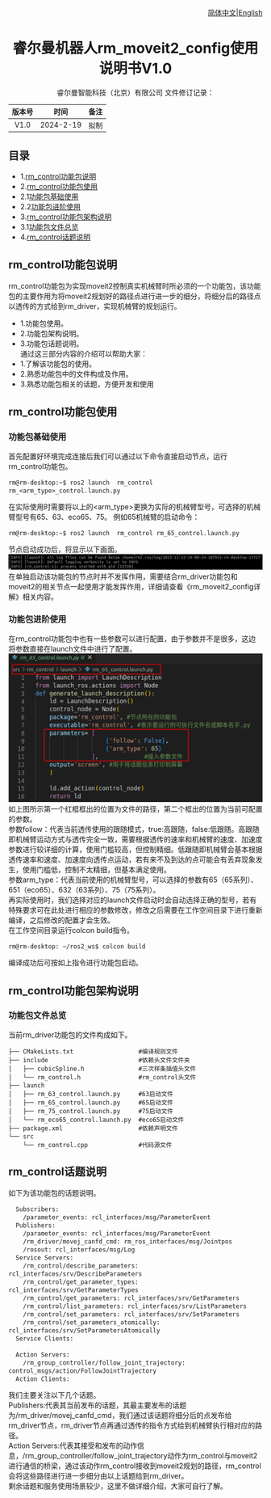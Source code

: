 <div align="right">
 
[简体中文](https://github.com/RealManRobot/ros2_rm_robot/blob/humble1.0.1/rm_control/README_CN.md)|[English](https://github.com/RealManRobot/ros2_rm_robot/blob/humble1.0.1/rm_control/README.md)

</div>

<div align="center">

# 睿尔曼机器人rm_moveit2_config使用说明书V1.0
 
睿尔曼智能科技（北京）有限公司 
文件修订记录：

| 版本号| 时间   | 备注  | 
| :---: | :-----: | :---: |
|V1.0    |2024-2-19  |拟制 |

</div>

## 目录
* 1.[rm_control功能包说明](#rm_control功能包说明)
* 2.[rm_control功能包使用](#rm_control功能包使用)
* 2.1[功能包基础使用](#功能包基础使用)
* 2.2[功能包进阶使用](#功能包进阶使用)
* 3.[rm_control功能包架构说明](#rm_control功能包架构说明)
* 3.1[功能包文件总览](#功能包文件总览)
* 4.[rm_control话题说明](#rm_control话题说明)

## rm_control功能包说明
rm_control功能包为实现moveit2控制真实机械臂时所必须的一个功能包，该功能包的主要作用为将moveit2规划好的路径点进行进一步的细分，将细分后的路径点以透传的方式给到rm_driver，实现机械臂的规划运行。
* 1.功能包使用。
* 2.功能包架构说明。
* 3.功能包话题说明。  
通过这三部分内容的介绍可以帮助大家：
* 1.了解该功能包的使用。
* 2.熟悉功能包中的文件构成及作用。
* 3.熟悉功能包相关的话题，方便开发和使用
## rm_control功能包使用
### 功能包基础使用
首先配置好环境完成连接后我们可以通过以下命令直接启动节点，运行rm_control功能包。
```
rm@rm-desktop:~$ ros2 launch  rm_control rm_<arm_type>_control.launch.py
```
在实际使用时需要将以上的<arm_type>更换为实际的机械臂型号，可选择的机械臂型号有65、63、eco65、75。
例如65机械臂的启动命令：
```
rm@rm-desktop:~$ ros2 launch  rm_control rm_65_control.launch.py
```
节点启动成功后，将显示以下画面。
![image](doc/rm_control1.png)
在单独启动该功能包的节点时并不发挥作用，需要结合rm_driver功能包和moveit2的相关节点一起使用才能发挥作用，详细请查看《rm_moveit2_config详解》相关内容。
### 功能包进阶使用
在rm_control功能包中也有一些参数可以进行配置，由于参数并不是很多，这边将参数直接在launch文件中进行了配置。
![image](doc/rm_control2.png)
如上图所示第一个红框框出的位置为文件的路径，第二个框出的位置为当前可配置的参数。  
参数follow：代表当前透传使用的跟随模式，true:高跟随，false:低跟随。高跟随即机械臂运动方式与透传完全一致，需要根据透传的速率和机械臂的速度、加速度参数进行较详细的计算，使用门槛较高，但控制精细。低跟随即机械臂会基本根据透传速率和速度、加速度向透传点运动，若有来不及到达的点可能会有丢弃现象发生，使用门槛低，控制不太精细，但基本满足使用。  
参数arm_type：代表当前使用的机械臂型号，可以选择的参数有65（65系列）、651（eco65）、632（63系列）、75（75系列）。  
再实际使用时，我们选择对应的launch文件启动时会自动选择正确的型号，若有特殊要求可在此处进行相应的参数修改，修改之后需要在工作空间目录下进行重新编译，之后修改的配置才会生效。  
在工作空间目录运行colcon build指令。
```
rm@rm-desktop: ~/ros2_ws$ colcon build
```
编译成功后可按如上指令进行功能包启动。
## rm_control功能包架构说明
### 功能包文件总览
当前rm_driver功能包的文件构成如下。
```
├── CMakeLists.txt                  #编译规则文件
├── include                         #依赖头文件文件夹
│   ├── cubicSpline.h               #三次样条插值头文件
│   └── rm_control.h                #rm_control头文件
├── launch
│   ├── rm_63_control.launch.py     #63启动文件
│   ├── rm_65_control.launch.py     #65启动文件
│   ├── rm_75_control.launch.py     #75启动文件
│   └── rm_eco65_control.launch.py  #eco65启动文件
├── package.xml                     #依赖声明文件
└── src
    └── rm_control.cpp              #代码源文件
```
## rm_control话题说明
如下为该功能包的话题说明。
```
  Subscribers:
    /parameter_events: rcl_interfaces/msg/ParameterEvent
  Publishers:
    /parameter_events: rcl_interfaces/msg/ParameterEvent
    /rm_driver/movej_canfd_cmd: rm_ros_interfaces/msg/Jointpos
    /rosout: rcl_interfaces/msg/Log
  Service Servers:
    /rm_control/describe_parameters: rcl_interfaces/srv/DescribeParameters
    /rm_control/get_parameter_types: rcl_interfaces/srv/GetParameterTypes
    /rm_control/get_parameters: rcl_interfaces/srv/GetParameters
    /rm_control/list_parameters: rcl_interfaces/srv/ListParameters
    /rm_control/set_parameters: rcl_interfaces/srv/SetParameters
    /rm_control/set_parameters_atomically: rcl_interfaces/srv/SetParametersAtomically
  Service Clients:

  Action Servers:
    /rm_group_controller/follow_joint_trajectory: control_msgs/action/FollowJointTrajectory
  Action Clients:
```
我们主要关注以下几个话题。  
Publishers:代表其当前发布的话题，其最主要发布的话题为/rm_driver/movej_canfd_cmd，我们通过该话题将细分后的点发布给rm_driver节点，rm_driver节点再通过透传的指令方式给到机械臂执行相对应的路径。  
Action Servers:代表其接受和发布的动作信息，/rm_group_controller/follow_joint_trajectory动作为rm_control与moveit2进行通信的桥梁，通过该动作rm_control接收到moveit2规划的路径，rm_control会将这些路径进行进一步细分由以上话题给到rm_driver。  
剩余话题和服务使用场景较少，这里不做详细介绍，大家可自行了解。
